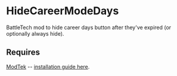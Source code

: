 # HideCareerModeDays
BattleTech mod to hide career days button after they've expired (or optionally always hide).

## Requires

[ModTek](https://github.com/BattletechModders/ModTek/releases) -- [installation guide here](https://github.com/BattletechModders/ModTek/wiki/The-Drop-Dead-Simple-Guide-to-Installing-BTML-&-ModTek-&-ModTek-mods).
